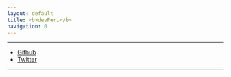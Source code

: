 ```yaml
---
layout: default
title: <b>devPeri</b>
navigation: 0
---
```


---

- [Github](https://www.github.com/devPeri)
- [Twitter](https://www.twitter.com/p3r1)

---
